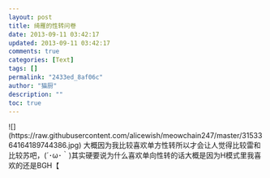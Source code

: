 ```yaml
---
layout: post
title: 绮雁的性转问卷
date: 2013-09-11 03:42:17
updated: 2013-09-11 03:42:17
comments: true
categories: [Text]
tags: []
permalink: "2433ed_8af06c"
author: "猫厨"
description: ""
toc: true
---
```


<p>
![](https://raw.githubusercontent.com/alicewish/meowchain247/master/3153364164189744386.jpg)
大概因为我比较喜欢单方性转所以才会让人觉得比较雷和比较苏吧，(´･ω･｀)其实硬要说为什么喜欢单向性转的话大概是因为H模式里我喜欢的还是BGH【<br /></p>